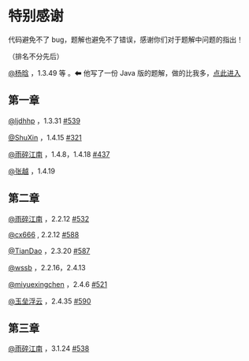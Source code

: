 # 特别感谢

代码避免不了 bug，题解也避免不了错误，感谢你们对于题解中问题的指出！

（排名不分先后）

[@杨晗](https://github.com/YangXiaoHei) ，1.3.49 等 。⬅ 他写了一份 Java 版的题解，做的比我多，[点此进入](https://github.com/YangXiaoHei/Algorithms)

## 第一章

[@ljdhhp](https://github.com/ljdhhp) ，1.3.31 [#539](https://github.com/ikesnowy/Algorithms-4th-Edition-in-Csharp/issues/539)

[@ShuXin](https://github.com/aowoWolf) ，1.4.15 [#321](https://github.com/ikesnowy/Algorithms-4th-Edition-in-Csharp/issues/321)

[@雨碎江南](https://github.com/consoles) ，1.4.8，1.4.18 [#437](https://github.com/ikesnowy/Algorithms-4th-Edition-in-Csharp/issues/437) 

[@张越](https://www.zhihu.com/people/zyecho/activities) ，1.4.19

## 第二章

[@雨碎江南](https://github.com/consoles) ，2.2.12 [#532](https://github.com/ikesnowy/Algorithms-4th-Edition-in-Csharp/issues/532)

[@cx666](https://github.com/w1374720640) , 2.2.12 [#588](https://github.com/ikesnowy/Algorithms-4th-Edition-in-Csharp/issues/588)

[@TianDao](https://github.com/zxt385189207) ，2.3.20 [#587](https://github.com/ikesnowy/Algorithms-4th-Edition-in-Csharp/issues/587)

[@wssb](https://www.zhihu.com/people/wssb/activities) ，2.2.16，2.4.13

[@miyuexingchen](https://github.com/miyuexingchen) ，2.4.6 [#521](https://github.com/ikesnowy/Algorithms-4th-Edition-in-Csharp/issues/521)

[@玉垒浮云](https://github.com/YuLeiFuYun) ，2.4.35 [#590](https://github.com/ikesnowy/Algorithms-4th-Edition-in-Csharp/issues/590)

## 第三章

[@雨碎江南](https://github.com/consoles) ，3.1.24 [#538](https://github.com/ikesnowy/Algorithms-4th-Edition-in-Csharp/issues/538)
